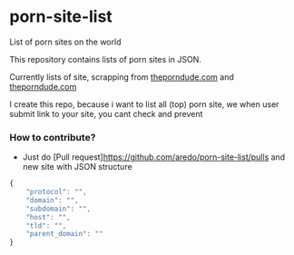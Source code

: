 porn-site-list
==============

List of porn sites on the world

This repository contains lists of porn sites in JSON.

Currently lists of site, scrapping from [theporndude.com](http://theporndude.com/) and [theporndude.com](http://mypornbible.com/)

I create this repo, because i want to list all (top) porn site, we when user submit link to your site, you cant check and prevent


### How to contribute?
- Just do [Pull request]https://github.com/aredo/porn-site-list/pulls and new site with JSON structure
```js
{
    "protocol": "",
    "domain": "",
    "subdomain": "",
    "host": "",
    "tld": "",
    "parent_domain": ""
}
```
